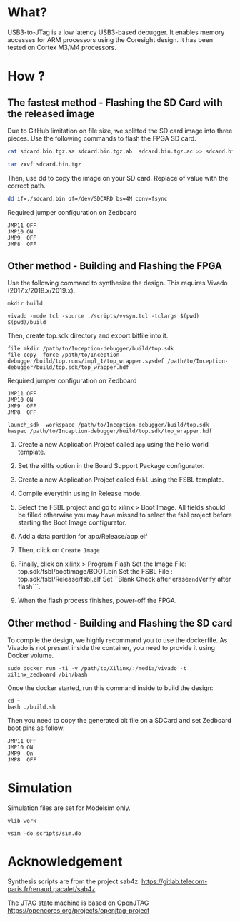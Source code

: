 # What?

USB3-to-JTag is a low latency USB3-based debugger.
It enables memory accesses for ARM processors using the Coresight design.
It has been tested on Cortex M3/M4 processors.

# How ?

## The fastest method - Flashing the SD Card with the released image

Due to GitHub limitation on file size, we splitted the SD card image into three pieces. 
Use the following commands to flash the FPGA SD card.

```bash
cat sdcard.bin.tgz.aa sdcard.bin.tgz.ab  sdcard.bin.tgz.ac >> sdcard.bin.tgz

tar zxvf sdcard.bin.tgz
```

Then, use dd to copy the image on your SD card. 
Replace of value with the correct path.
```bash
dd if=./sdcard.bin of=/dev/SDCARD bs=4M conv=fsync
```

Required jumper configuration on Zedboard
```
JMP11 OFF
JMP10 ON
JMP9  OFF
JMP8  OFF
```


## Other method - Building and Flashing the FPGA

Use the following command to synthesize the design.
This requires Vivado (2017.x/2018.x/2019.x).

```
mkdir build

vivado -mode tcl -source ./scripts/vvsyn.tcl -tclargs $(pwd) $(pwd)/build
```

Then, create top.sdk directory and export bitfile into it.
```
file mkdir /path/to/Inception-debugger/build/top.sdk
file copy -force /path/to/Inception-debugger/build/top.runs/impl_1/top_wrapper.sysdef /path/to/Inception-debugger/build/top.sdk/top_wrapper.hdf
```

Required jumper configuration on Zedboard
```
JMP11 OFF
JMP10 ON
JMP9  OFF
JMP8  OFF
```

```
launch_sdk -workspace /path/to/Inception-debugger/build/top.sdk -hwspec /path/to/Inception-debugger/build/top.sdk/top_wrapper.hdf
```

1. Create a new Application Project called ```app``` using the hello world template.

2. Set the xilffs option in the Board Support Package configurator.

3. Create a new Application Project called ```fsbl``` using the FSBL template.

4. Compile everythin using in Release mode.

5. Select the FSBL project and go to xilinx > Boot Image.
All fields should be filled otherwise you may have missed to select the fsbl project before starting the Boot Image configurator.

6. Add a data partition for app/Release/app.elf

7. Then, click on ```Create Image```

8. Finally, click on xilinx > Program Flash
Set the Image File: top.sdk/fsbl/bootimage/BOOT.bin
Set the FSBL File : top.sdk/fsbl/Release/fsbl.elf
Set ``Blank Check after erase``` and ```Verify after flash```.

9. When the flash process finishes, power-off the FPGA.

## Other method - Building and Flashing the SD card

To compile the design, we highly recommand you to use the dockerfile.
As Vivado is not present inside the container, you need to provide it using Docker volume.

```
sudo docker run -ti -v /path/to/Xilinx/:/media/vivado -t xilinx_zedboard /bin/bash
```

Once the docker started, run this command inside to build the design:
```
cd ~
bash ./build.sh
```

Then you need to copy the generated bit file on a SDCard and set Zedboard boot pins as follow:
```
JMP11 OFF
JMP10 ON
JMP9  On
JMP8  OFF
```

# Simulation

Simulation files are set for Modelsim only.

```
vlib work

vsim -do scripts/sim.do
```

# Acknowledgement

Synthesis scripts are from the project sab4z.
https://gitlab.telecom-paris.fr/renaud.pacalet/sab4z

The JTAG state machine is based on OpenJTAG
https://opencores.org/projects/openjtag-project
